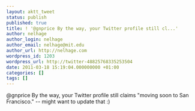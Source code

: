```yaml
---
layout: aktt_tweet
status: publish
published: true
title: ! '@gnprice By the way, your Twitter profile still cl...'
author: nelhage
author_login: nelhage
author_email: nelhage@mit.edu
author_url: http://nelhage.com
wordpress_id: 1203
wordpress_url: http://twitter-48825768335253504
date: 2011-03-18 15:19:04.000000000 +01:00
categories: []
tags: []
---
```

@gnprice By the way, your Twitter profile still claims "moving soon to San Francisco." -- might want to update that :)
